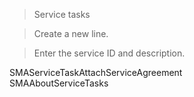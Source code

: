 >   Service tasks

>   Create a new line.

>   Enter the service ID and description.

SMAServiceTaskAttachServiceAgreement  
SMAAboutServiceTasks
